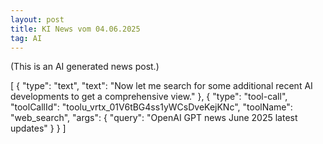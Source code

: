 ```yaml
---
layout: post
title: KI News vom 04.06.2025
tag: AI
---
```

(This is an AI generated news post.)

[
  {
    "type": "text",
    "text": "Now let me search for some additional recent AI developments to get a comprehensive view."
  },
  {
    "type": "tool-call",
    "toolCallId": "toolu_vrtx_01V6tBG4ss1yWCsDveKejKNc",
    "toolName": "web_search",
    "args": {
      "query": "OpenAI GPT news June 2025 latest updates"
    }
  }
]
